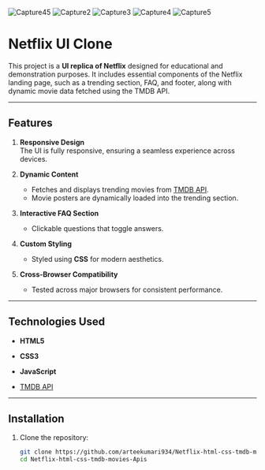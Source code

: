 ![Capture45](https://github.com/user-attachments/assets/cc89855c-a3ca-4a73-96cb-027d7951d3af)
![Capture2](https://github.com/user-attachments/assets/3b3daeeb-6431-4ed0-9e2f-b7ad87599c6c)
![Capture3](https://github.com/user-attachments/assets/d915224c-e9be-4193-978c-4a95e7011f2f)
![Capture4](https://github.com/user-attachments/assets/010aeed9-03f6-444c-8740-3e475b35b34f)
![Capture5](https://github.com/user-attachments/assets/415f4f1f-9297-4321-a483-9cf4773ba746)

# Netflix UI Clone

This project is a **UI replica of Netflix** designed for educational and demonstration purposes. It includes essential components of the Netflix landing page, such as a trending section, FAQ, and footer, along with dynamic movie data fetched using the TMDB API.

---

## Features


1. **Responsive Design**  
   The UI is fully responsive, ensuring a seamless experience across devices.

2. **Dynamic Content**  
   - Fetches and displays trending movies from [TMDB API](https://www.themoviedb.org/documentation/api).  
   - Movie posters are dynamically loaded into the trending section.

3. **Interactive FAQ Section**  
   - Clickable questions that toggle answers.

4. **Custom Styling**  
   - Styled using **CSS** for modern aesthetics.

5. **Cross-Browser Compatibility**  
   - Tested across major browsers for consistent performance.

---

## Technologies Used

- **HTML5**
- **CSS3**

- **JavaScript**
- [TMDB API](https://www.themoviedb.org/documentation/api)

---


## Installation

1. Clone the repository:
   ```bash
   git clone https://github.com/arteekumari934/Netflix-html-css-tmdb-movies-Apis.git
   cd Netflix-html-css-tmdb-movies-Apis
